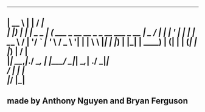 _____       _              _____                                
|  __ \     | |            / ____|                               
| |__) |   _| |__  _   _  | (___   ___ _ __ __ _ _ __   ___ _ __
|  _  / | | | '_ \| | | |  \___ \ / __| '__/ _` | '_ \ / _ \ '__|
| | \ \ |_| | |_) | |_| |  ____) | (__| | | (_| | |_) |  __/ |   
|_|  \_\__,_|_.__/ \__, | |_____/ \___|_|  \__,_| .__/ \___|_|   
                   __/ |                       | |              
                  |___/                        |_|              
 -----------------------------------------------------------------

## made by Anthony Nguyen and Bryan Ferguson
